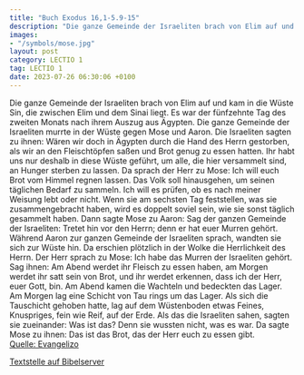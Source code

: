 ```yaml
---
title: "Buch Exodus 16,1-5.9-15"
description: "Die ganze Gemeinde der Israeliten brach von Elim auf und kam in die Wüste Sin, die zwischen Elim und dem Sinai liegt. Es war der fünfzehnte Tag des zweiten Monats nach ihrem Auszug aus Ägypten. Die ganze Gemeinde der Israeliten murrte in der Wüste gegen Mose und Aaron. Die Israel...."
images:
- "/symbols/mose.jpg"
layout: post
category: LECTIO 1
tag: LECTIO 1
date: 2023-07-26 06:30:06 +0100
---
```

Die ganze Gemeinde der Israeliten brach von Elim auf und kam in die Wüste Sin, die zwischen Elim und dem Sinai liegt. Es war der fünfzehnte Tag des zweiten Monats nach ihrem Auszug aus Ägypten.
Die ganze Gemeinde der Israeliten murrte in der Wüste gegen Mose und Aaron.
Die Israeliten sagten zu ihnen: Wären wir doch in Ägypten durch die Hand des Herrn gestorben, als wir an den Fleischtöpfen saßen und Brot genug zu essen hatten.<!--more--> Ihr habt uns nur deshalb in diese Wüste geführt, um alle, die hier versammelt sind, an Hunger sterben zu lassen.
Da sprach der Herr zu Mose: Ich will euch Brot vom Himmel regnen lassen. Das Volk soll hinausgehen, um seinen täglichen Bedarf zu sammeln. Ich will es prüfen, ob es nach meiner Weisung lebt oder nicht.
Wenn sie am sechsten Tag feststellen, was sie zusammengebracht haben, wird es doppelt soviel sein, wie sie sonst täglich gesammelt haben.
Dann sagte Mose zu Aaron: Sag der ganzen Gemeinde der Israeliten: Tretet hin vor den Herrn; denn er hat euer Murren gehört.
Während Aaron zur ganzen Gemeinde der Israeliten sprach, wandten sie sich zur Wüste hin. Da erschien plötzlich in der Wolke die Herrlichkeit des Herrn.
Der Herr sprach zu Mose:
Ich habe das Murren der Israeliten gehört. Sag ihnen: Am Abend werdet ihr Fleisch zu essen haben, am Morgen werdet ihr satt sein von Brot, und ihr werdet erkennen, dass ich der Herr, euer Gott, bin.
Am Abend kamen die Wachteln und bedeckten das Lager. Am Morgen lag eine Schicht von Tau rings um das Lager.
Als sich die Tauschicht gehoben hatte, lag auf dem Wüstenboden etwas Feines, Knuspriges, fein wie Reif, auf der Erde.
Als das die Israeliten sahen, sagten sie zueinander: Was ist das? Denn sie wussten nicht, was es war. Da sagte Mose zu ihnen: Das ist das Brot, das der Herr euch zu essen gibt.<br>
[Quelle: Evangelizo](https://evangeliumtagfuertag.org/DE/gospel)

[Textstelle auf Bibelserver](https://www.bibleserver.com/EU/2.Mose16,1-5.9-15)
